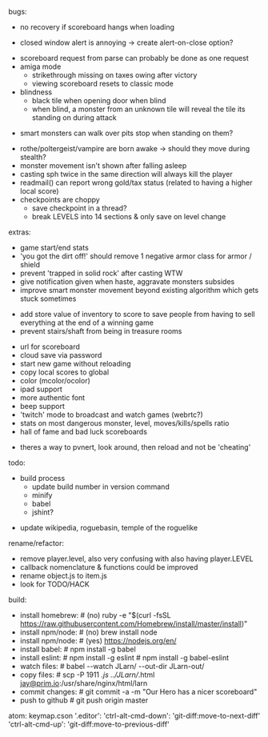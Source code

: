 bugs:
* no recovery if scoreboard hangs when loading
+ closed window alert is annoying -> create alert-on-close option?
- scoreboard request from parse can probably be done as one request
- amiga mode
  - strikethrough missing on taxes owing after victory
  - viewing scoreboard resets to classic mode
- blindness
  - black tile when opening door when blind
  - when blind, a monster from an unknown tile will reveal the tile its standing on during attack
+ smart monsters can walk over pits stop when standing on them?
- rothe/poltergeist/vampire are born awake -> should they move during stealth?
- monster movement isn't shown after falling asleep
- casting sph twice in the same direction will always kill the player
- readmail() can report wrong gold/tax status (related to having a higher local score)
- checkpoints are choppy
  - save checkpoint in a thread?
  - break LEVELS into 14 sections & only save on level change


extras:
- game start/end stats
- 'you got the dirt off!' should remove 1 negative armor class for armor / shield
- prevent 'trapped in solid rock' after casting WTW
- give notification given when haste, aggravate monsters subsides
- improve smart monster movement beyond existing algorithm which gets stuck sometimes
+ add store value of inventory to score to save people from having to sell everything at the end of a winning game
+ prevent stairs/shaft from being in treasure rooms
- url for scoreboard
- cloud save via password
- start new game without reloading
- copy local scores to global
- color (mcolor/ocolor)
- ipad support
- more authentic font
- beep support
- 'twitch' mode to broadcast and watch games (webrtc?)
- stats on most dangerous monster, level, moves/kills/spells ratio
- hall of fame and bad luck scoreboards
* theres a way to pvnert, look around, then reload and not be 'cheating'


todo:
+ build process
  + update build number in version command
  + minify
  + babel
  + jshint?
- update wikipedia, roguebasin, temple of the roguelike


rename/refactor:
- remove player.level, also very confusing with also having player.LEVEL
- callback nomenclature & functions could be improved
- rename object.js to item.js
- look for TODO/HACK


build:
- install homebrew:  # (no) ruby -e "$(curl -fsSL https://raw.githubusercontent.com/Homebrew/install/master/install)"
- install npm/node:  # (no) brew install node
- install npm/node:  # (yes) https://nodejs.org/en/
- install babel:     # npm install -g babel
- install eslint:    # npm install -g eslint
                     # npm install -g babel-eslint
- watch files:       # babel --watch JLarn/ --out-dir JLarn-out/
- copy files:        # scp -P 1911 *.js ../JLarn/*.html jay@prim.io:/usr/share/nginx/html/larn
- commit changes:    # git commit -a -m "Our Hero has a nicer scoreboard"
- push to github     # git push origin master


atom: keymap.cson
'.editor':
  'ctrl-alt-cmd-down': 'git-diff:move-to-next-diff'
  'ctrl-alt-cmd-up': 'git-diff:move-to-previous-diff'
